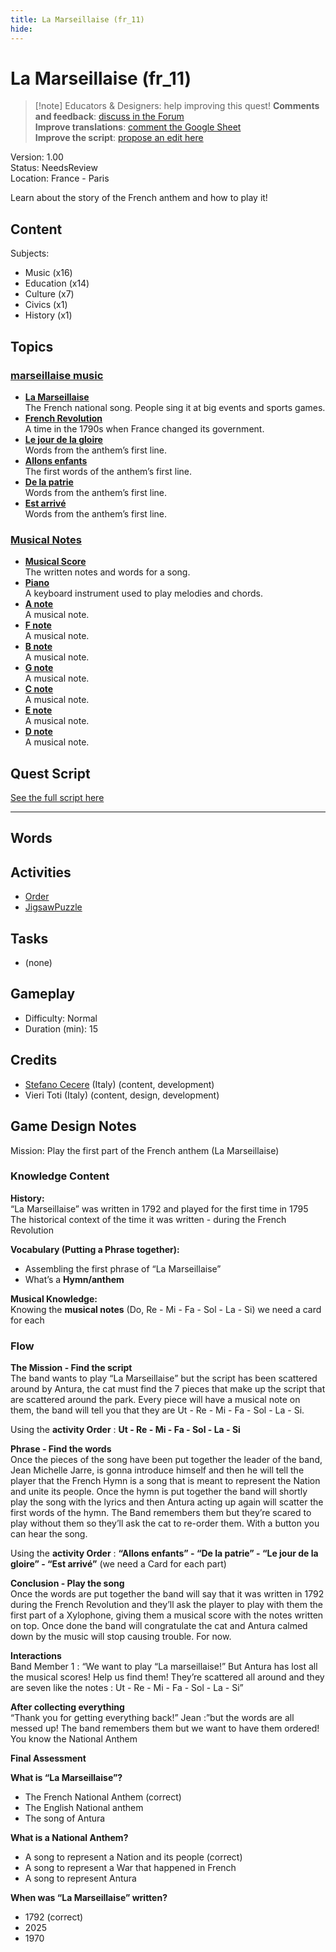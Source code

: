 ```yaml
---
title: La Marseillaise (fr_11)
hide:
---
```


# La Marseillaise (fr_11)
> [!note] Educators & Designers: help improving this quest!
> **Comments and feedback**: [discuss in the Forum](https://antura.discourse.group/t/fr-11-la-marseillaise/30/1)  
> **Improve translations**: [comment the Google Sheet](https://docs.google.com/spreadsheets/d/1FPFOy8CHor5ArSg57xMuPAG7WM27-ecDOiU-OmtHgjw/edit?gid=849141304#gid=849141304)  
> **Improve the script**: [propose an edit here](https://github.com/vgwb/Antura/blob/main/Assets/_discover/_quests/FR_11%20Music%20Marseillese/FR_11%20Music%20Marseillese%20-%20Yarn%20Script.yarn)  

Version: 1.00  
Status: NeedsReview  
Location: France - Paris

Learn about the story of the French anthem and how to play it!

## Content
Subjects: 

  - Music (x16)
  - Education (x14)
  - Culture (x7)
  - Civics (x1)
  - History (x1)

## Topics
### [marseillaise music](../../topics/index.md#marseillaise_music)

  - **[La Marseillaise](../../cards/index.md#marseillaise_music)**  
    The French national song. People sing it at big events and sports games.  
  - **[French Revolution](../../cards/index.md#french_revolution)**  
    A time in the 1790s when France changed its government.  
  - **[Le jour de la gloire](../../cards/index.md#marseillaise_3)**  
    Words from the anthem’s first line.  
  - **[Allons enfants](../../cards/index.md#marseillaise_1)**  
    The first words of the anthem’s first line.  
  - **[De la patrie](../../cards/index.md#marseillaise_2)**  
    Words from the anthem’s first line.  
  - **[Est arrivé](../../cards/index.md#marseillaise_4)**  
    Words from the anthem’s first line.  
### [Musical Notes](../../topics/index.md#musical_notes)

  - **[Musical Score](../../cards/index.md#musical_score)**  
    The written notes and words for a song.  
  - **[Piano](../../cards/index.md#piano)**  
    A keyboard instrument used to play melodies and chords.  
  - **[A note](../../cards/index.md#note_la)**  
    A musical note.  
  - **[F note](../../cards/index.md#note_fa)**  
    A musical note.  
  - **[B note](../../cards/index.md#note_si)**  
    A musical note.  
  - **[G note](../../cards/index.md#note_sol)**  
    A musical note.  
  - **[C note](../../cards/index.md#note_do)**  
    A musical note.  
  - **[E note](../../cards/index.md#note_mi)**  
    A musical note.  
  - **[D note](../../cards/index.md#note_re)**  
    A musical note.  

## Quest Script

[See the full script here](./fr_11-script.md)

---

## Words
## Activities
- [Order](../activities/index.md#Order)
- [JigsawPuzzle](../activities/index.md#JigsawPuzzle)

## Tasks
- (none)
## Gameplay
- Difficulty: Normal
- Duration (min): 15
## Credits
- [Stefano Cecere](https://stefanocecere.com) (Italy) (content, development)
- Vieri Toti (Italy) (content, design, development)

## Game Design Notes

Mission: Play the first part of the French anthem (La Marseillaise)

### Knowledge Content
**History:**  
“La Marseillaise” was written in 1792 and played for the first time in 1795
The historical context of the time it was written - during the French Revolution

**Vocabulary (Putting a Phrase together):**  

- Assembling the first phrase of “La Marseillaise”
- What’s a **Hymn/anthem**

**Musical Knowledge:**  
Knowing the **musical notes** (Do, Re - Mi - Fa - Sol - La - Si) we need a card for each

### Flow

**The Mission - Find the script**  
The band wants to play “La Marseillaise” but the script has been scattered around by Antura, the cat must find the 7 pieces that make up the script that are scattered around the park. Every piece will have a musical note on them, the band will tell you that they are Ut - Re - Mi - Fa - Sol - La - Si.

Using the **activity Order** : **Ut - Re - Mi - Fa - Sol - La - Si**

**Phrase - Find  the words**  
Once the pieces of the song have been put together the leader of the band, Jean Michelle Jarre, is gonna introduce himself and then he will tell the player that the French Hymn is a song that is meant to represent the Nation and unite its people. 
Once the hymn is put together the band will shortly play the song with the lyrics and then Antura acting up again will scatter the first words of the hymn.
The Band remembers them but they’re scared to play without them so they’ll ask the cat to re-order them. With a button you can hear the song.

Using the **activity Order** : **“Allons enfants” - “De la patrie” - “Le jour de la gloire”  - “Est arrivé”** (we need a Card for each part)

**Conclusion - Play the song**  
Once the words are put together the band will say that it was written in 1792 during the French Revolution  and they’ll ask the player to play with them the first part of a Xylophone, giving them a musical score with the notes written on top.
Once done the band will congratulate the cat and Antura calmed down by the music will stop causing trouble. For now.

**Interactions**  
Band Member 1 : “We want to play “La marseillaise!” But Antura has lost all the musical scores! Help us  find them! They’re scattered all around and they are seven like the notes : Ut - Re - Mi - Fa - Sol - La - Si”

**After collecting everything**  
“Thank you for getting everything back!”
Jean :”but the words are all messed up! The band remembers them but we want to have them ordered! You know the National Anthem

**Final Assessment**

**What is “La Marseillaise”?**

- The French National Anthem (correct)
- The English National anthem
- The song of Antura

**What is a National Anthem?**

- A song to represent a Nation and its people (correct)
- A song to represent a War that happened in French
- A song to represent Antura

**When was “La Marseillaise” written?**

- 1792 (correct)
- 2025
- 1970


